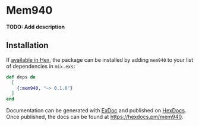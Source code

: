 # Mem940

**TODO: Add description**

## Installation

If [available in Hex](https://hex.pm/docs/publish), the package can be installed
by adding `mem940` to your list of dependencies in `mix.exs`:

```elixir
def deps do
  [
    {:mem940, "~> 0.1.0"}
  ]
end
```

Documentation can be generated with [ExDoc](https://github.com/elixir-lang/ex_doc)
and published on [HexDocs](https://hexdocs.pm). Once published, the docs can
be found at <https://hexdocs.pm/mem940>.

